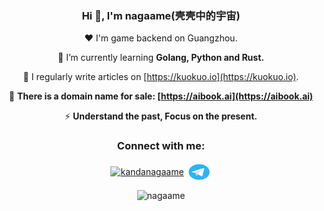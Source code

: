 <div align="center">
<h3>Hi 👋, I'm nagaame(壳壳中的宇宙)</h3>

 ❤️ I'm game backend on Guangzhou. 

 🌱 I’m currently learning **Golang, Python and Rust.**

 📝 I regularly write articles on [https://kuokuo.io](https://kuokuo.io).

 📇 **There is a domain name for sale: [https://aibook.ai](https://aibook.ai)**

 ⚡ **Understand the past, Focus on the present.**

<h3>Connect with me:</h3>
<p>
<a href="https://twitter.com/kandanagaame" target="blank"><img align="center" src="https://raw.githubusercontent.com/rahuldkjain/github-profile-readme-generator/master/src/images/icons/Social/twitter.svg" alt="kandanagaame" height="30" width="40" /></a>
<a href="https://t.me/kekedayo" target="blank"><img align="center" src="https://raw.githubusercontent.com/nagaame/nagaame/master/telegram.svg" alt="telegram" height="30" width="40" /></a>
</p>

![nagaame](https://counter.nagaame.workers.dev/get/@nagaame)

</div>
